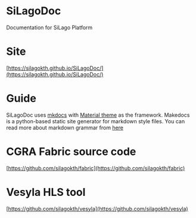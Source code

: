 # SiLagoDoc
Documentation for SiLago Platform

# Site
[https://silagokth.github.io/SiLagoDoc/](https://silagokth.github.io/SiLagoDoc/)

# Guide
SiLagoDoc uses [mkdocs](https://www.mkdocs.org/) with [Material theme](https://squidfunk.github.io/mkdocs-material/) as the framework. Makedocs is a python-based static site generator for markdown style files. You can read more about markdown grammar from [here](https://www.mkdocs.org/user-guide/writing-your-docs/#writing-with-markdown)

# CGRA Fabric source code
[https://github.com/silagokth/fabric](https://github.com/silagokth/fabric)

# Vesyla HLS tool
[https://github.com/silagokth/vesyla](https://github.com/silagokth/vesyla)
